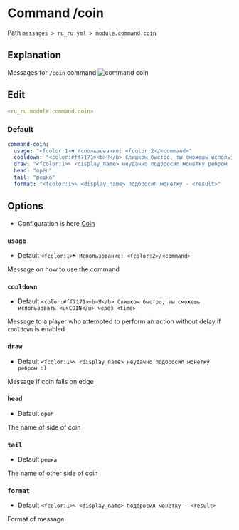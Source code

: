# Command /coin
Path `messages > ru_ru.yml > module.command.coin`

## Explanation
Messages for `/coin` command
![command coin](/commandcoin.png)

## Edit
```yaml
<ru_ru.module.command.coin>
```

### Default
```yaml
command-coin:
  usage: "<fcolor:1>⚑ Использование: <fcolor:2>/<command>"
  cooldown: "<color:#ff7171><b>⁉</b> Слишком быстро, ты сможешь использовать <u>COIN</u> через <time>"
  draw: "<fcolor:1>✎ <display_name> неудачно подбросил монетку ребром :)"
  head: "орёл"
  tail: "решка"
  format: "<fcolor:1>✎ <display_name> подбросил монетку - <result>"
```

## Options

- Configuration is here [Coin](/en/config/module/command/command-coin/)

### `usage`
- Default `<fcolor:1>⚑ Использование: <fcolor:2>/<command>`

Message on how to use the command

### `cooldown`
- Default `<color:#ff7171><b>⁉</b> Слишком быстро, ты сможешь использовать <u>COIN</u> через <time>`

Message to a player who attempted to perform an action without delay if `cooldown` is enabled

### `draw`
- Default `<fcolor:1>✎ <display_name> неудачно подбросил монетку ребром :)`

Message if coin falls on edge

### `head`
- Default `орёл`

The name of side of coin

### `tail`
- Default `решка`

The name of other side of coin

### `format`
- Default `<fcolor:1>✎ <display_name> подбросил монетку - <result>`

Format of message


